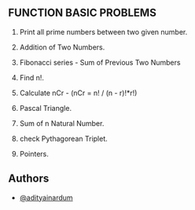 

## FUNCTION BASIC PROBLEMS

1. Print all prime numbers between two given number.

2.  Addition of Two Numbers.

3. Fibonacci series - Sum of Previous Two Numbers

4. Find n!.

5. Calculate nCr - (nCr = n! / (n - r)!*r!)

6. Pascal Triangle.

7. Sum of  n Natural Number.

8. check Pythagorean Triplet. 

9. Pointers.
    
    

## Authors

- [@adityainardum](https://github.com/adityainardum)

